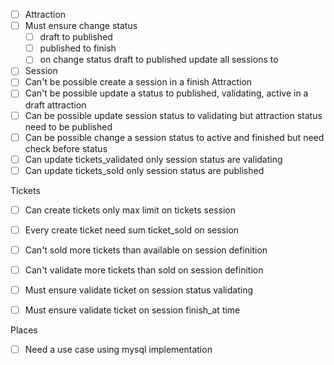 
- [ ] Attraction
- [ ] Must ensure change status 
  - [ ] draft to published
  - [ ] published to finish
  - [ ] on change status draft to published update all sessions to

- [ ] Session
- [ ] Can't be possible create a session in a finish Attraction
- [ ] Can't be possible update a status to published, validating, active in a draft attraction
- [ ] Can be possible update session status to validating but attraction status need to be published
- [ ] Can be possible change a session status to active and finished but need check before status
- [ ] Can update tickets_validated only session status are validating
- [ ] Can update tickets_sold only session status are published

Tickets 
- [ ] Can create tickets only max limit on tickets session 
- [ ] Every create ticket need sum ticket_sold on session
- [ ] Can't sold more tickets than available on session definition
- [ ] Can't validate more tickets than sold on session definition
- [ ] Must ensure validate ticket on session status validating
- [ ] Must ensure validate ticket on session finish_at time


Places 
- [ ] Need a use case using mysql implementation
